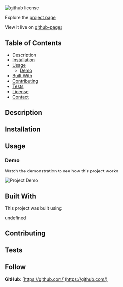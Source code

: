 # 
  ![github license](https://img.shields.io/badge/license-LGPL%20v3-blue.svg)
   
  Explore the [project page](undefined)

  View it live on [github-pages]()

  ## Table of Contents
  - [Description](#description)
  - [Installation](#installation)
  - [Usage](#usage)
    - [Demo](#demo)
  - [Built With](#built-with)
  - [Contributing](#contributing)
  - [Tests](#tests)
  - [License](#license)
  - [Contact](#contact)

  ## Description

  

  ## Installation

  

  ## Usage 

  

  ### Demo

  Watch the demonstration to see how this project works

  ![Project Demo](undefined)

  ## Built With

  This project was built using:

  undefined


  ## Contributing

  

  ## Tests

  

  ## Follow

  **GitHub**: [https://github.com/](https://github.com/)

